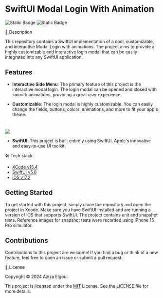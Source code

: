 # SwiftUI Modal Login With Animation

![Static Badge](https://img.shields.io/badge/v5.0-maker?label=swift&color=orange) ![Static Badge](https://img.shields.io/badge/IOS-maker?label=platforms&color=blue)



📝 Description

This repository contains a SwiftUI implementation of a cool, customizable, and interactive Modal Login with animations. The project aims to provide a highly customizable and interactive login modal that can be easily integrated into any SwiftUI application.

## Features

- **Interactive Side Menu**: The primary feature of this project is the interactive modal login. The login modal can be opened and closed with smooth animations, providing a great user experience.

- **Customizable**: The login modal is highly customizable. You can easily change the fields, buttons, colors, animations, and more to fit your app's theme.

#
![](https://github.com/aziza92/ModalLoginWithAnimation/assets/64699474/f3850be5-9356-440b-bcaf-1b914b5ac00e.gif)

- **SwiftUI**: This project is built entirely using SwiftUI, Apple's innovative and easy-to-use UI toolkit.

🛠 Tech stack

* [XCode v15.4](https://developer.apple.com/xcode/)
* [SwiftUI v5.0](https://developer.apple.com/documentation/swiftui)
* [iOS v17.2](https://www.apple.com/befr/ios/ios-17/)

## Getting Started

To get started with this project, simply clone the repository and open the project in Xcode. Make sure you have SwiftUI installed and are running a version of iOS that supports SwiftUI.
The project contains unit and snapshot tests. Reference images for snapshot tests were recorded using iPhone 15 Pro simulator.

## Contributions

Contributions to this project are welcome! If you find a bug or think of a new feature, feel free to open an issue or submit a pull request.

📄 License

Copyright © 2024 Aziza Elgoul

This project is licensed under the [MIT](https://opensource.org/license/mit) License. See the LICENSE file for more details.
